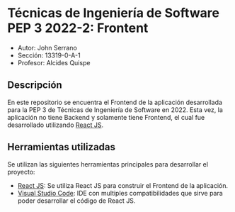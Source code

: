 # Técnicas de Ingeniería de Software PEP 3 2022-2: Frontent

* Autor: John Serrano
* Sección: 13319-0-A-1
* Profesor: Alcides Quispe

## Descripción
En este repositorio se encuentra el Frontend de la aplicación desarrollada para la PEP 3 de Técnicas de Ingeniería de Software en 2022. Esta vez, la aplicación no tiene Backend y solamente tiene Frontend, el cual fue desarrollado utilizando [React JS](https://reactjs.org).

## Herramientas utilizadas

Se utilizan las siguientes herramientas principales para desarrollar el proyecto:

* [React JS](https://reactjs.org): Se utiliza React JS para construir el Frontend de la aplicación.
* [Visual Studio Code](https://code.visualstudio.com): IDE con multiples compatibilidades que sirve para poder desarrollar el código de React JS.
